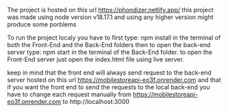 The project is hosted on this url https://phondizer.netlify.app/
this project was made using node version v18.17.1 and using any higher version might produce some porblems

To run the project localy you have to first type: npm install in the terminal of both the Front-End and the Back-End folders
then to open the back-end server type: npm start in the terminal of the Back-End folder.
to open the Front-End server just open the index.html file using live server.

keep in mind that the front end will always send request to the back-end server hosted on this url https://mobilestoreapi-eo3f.onrender.com and that if you want the front end to send the requests to the local back-end you have to change each request manually from https://mobilestoreapi-eo3f.onrender.com to http://localhost:3000

